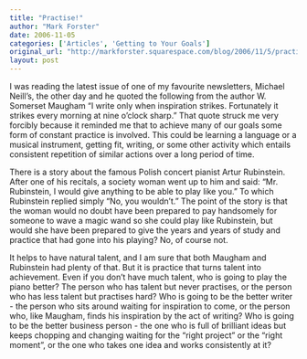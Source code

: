 ```yaml
---
title: "Practise!"
author: "Mark Forster"
date: 2006-11-05
categories: ['Articles', 'Getting to Your Goals']
original_url: "http://markforster.squarespace.com/blog/2006/11/5/practise.html"
layout: post
---
```


I was reading the latest issue of one of my favourite newsletters, Michael Neill’s, the other day and he quoted the following from the author W. Somerset Maugham “I write only when inspiration strikes. Fortunately it strikes every morning at nine o’clock sharp.” That quote struck me very forcibly because it reminded me that to achieve many of our goals some form of constant practice is involved. This could be learning a language or a musical instrument, getting fit, writing, or some other activity which entails consistent repetition of similar actions over a long period of time.

There is a story about the famous Polish concert pianist Artur Rubinstein. After one of his recitals, a society woman went up to him and said: “Mr. Rubinstein, I would give anything to be able to play like you.” To which Rubinstein replied simply “No, you wouldn’t.” The point of the story is that the woman would no doubt have been prepared to pay handsomely for someone to wave a magic wand so she could play like Rubinstein, but would she have been prepared to give the years and years of study and practice that had gone into his playing? No, of course not.

It helps to have natural talent, and I am sure that both Maugham and Rubinstein had plenty of that. But it is practice that turns talent into achievement. Even if you don’t have much talent, who is going to play the piano better? The person who has talent but never practises, or the person who has less talent but practises hard? Who is going to be the better writer - the person who sits around waiting for inspiration to come, or the person who, like Maugham, finds his inspiration by the act of writing? Who is going to be the better business person - the one who is full of brilliant ideas but keeps chopping and changing waiting for the “right project” or the “right moment”, or the one who takes one idea and works consistently at it?
